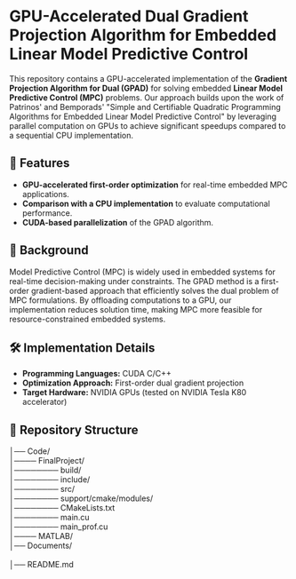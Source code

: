 # GPU-Accelerated Dual Gradient Projection Algorithm for Embedded Linear Model Predictive Control

This repository contains a GPU-accelerated implementation of the **Gradient Projection Algorithm for Dual (GPAD)** for solving embedded **Linear Model Predictive Control (MPC)** problems. Our approach builds upon the work of Patrinos' and Bemporads' "Simple and Certifiable Quadratic Programming Algorithms for Embedded Linear Model Predictive Control" by leveraging parallel computation on GPUs to achieve significant speedups compared to a sequential CPU implementation. 

## 🚀 Features
- **GPU-accelerated first-order optimization** for real-time embedded MPC applications.
- **Comparison with a CPU implementation** to evaluate computational performance.
- **CUDA-based parallelization** of the GPAD algorithm.

## 📖 Background
Model Predictive Control (MPC) is widely used in embedded systems for real-time decision-making under constraints. The GPAD method is a first-order gradient-based approach that efficiently solves the dual problem of MPC formulations. By offloading computations to a GPU, our implementation reduces solution time, making MPC more feasible for resource-constrained embedded systems.

## 🛠️ Implementation Details
- **Programming Languages:** CUDA C/C++
- **Optimization Approach:** First-order dual gradient projection
- **Target Hardware:** NVIDIA GPUs (tested on NVIDIA Tesla K80 accelerator)

## 📂 Repository Structure
│── Code/                 
│──── FinalProject/ <br>
│──────── build/ <br>
│──────── include/ <br>
│──────── src/ <br>
│──────── support/cmake/modules/ <br>
│──────── CMakeLists.txt <br>
│──────── main.cu        <br>
│──────── main_prof.cu   <br> 
│──── MATLAB/      <br> 
│── Documents/   <br>       
│── README.md     <br>         
